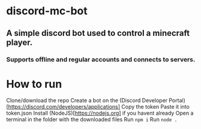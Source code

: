 # discord-mc-bot
## A simple discord bot used to control a minecraft player.
### Supports offline and regular accounts and connects to servers.

# How to run
Clone/download the repo
Create a bot on the (Discord Developer Portal)[https://discord.com/developers/applications]
Copy the token
Paste it into token.json
Install (NodeJS)[https://nodejs.org] if you havent already
Open a terminal in the folder with the downloaded files
Run `npm i`
Run `node .`
